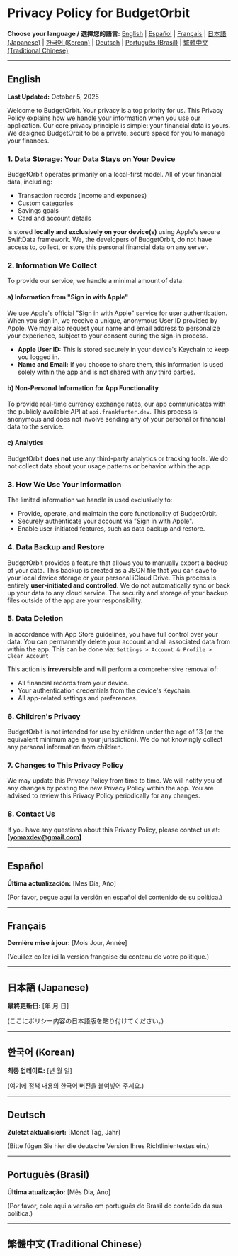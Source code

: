 # Privacy Policy for BudgetOrbit

**Choose your language / 選擇您的語言:**
[English](#english) | [Español](#español) | [Français](#français) | [日本語 (Japanese)](#日本語-japanese) | [한국어 (Korean)](#한국어-korean) | [Deutsch](#deutsch) | [Português (Brasil)](#português-brasil) | [繁體中文 (Traditional Chinese)](#繁體中文-traditional-chinese)

---


## English
**Last Updated:** October 5, 2025

Welcome to BudgetOrbit. Your privacy is a top priority for us. This Privacy Policy explains how we handle your information when you use our application. Our core privacy principle is simple: your financial data is yours. We designed BudgetOrbit to be a private, secure space for you to manage your finances.

### 1. Data Storage: Your Data Stays on Your Device

BudgetOrbit operates primarily on a local-first model. All of your financial data, including:
- Transaction records (income and expenses)
- Custom categories
- Savings goals
- Card and account details

is stored **locally and exclusively on your device(s)** using Apple's secure SwiftData framework. We, the developers of BudgetOrbit, do not have access to, collect, or store this personal financial data on any server.

### 2. Information We Collect

To provide our service, we handle a minimal amount of data:

#### a) Information from "Sign in with Apple"

We use Apple's official "Sign in with Apple" service for user authentication. When you sign in, we receive a unique, anonymous User ID provided by Apple. We may also request your name and email address to personalize your experience, subject to your consent during the sign-in process.

- **Apple User ID:** This is stored securely in your device's Keychain to keep you logged in.
- **Name and Email:** If you choose to share them, this information is used solely within the app and is not shared with any third parties.

#### b) Non-Personal Information for App Functionality

To provide real-time currency exchange rates, our app communicates with the publicly available API at `api.frankfurter.dev`. This process is anonymous and does not involve sending any of your personal or financial data to the service.

#### c) Analytics

BudgetOrbit **does not** use any third-party analytics or tracking tools. We do not collect data about your usage patterns or behavior within the app.

### 3. How We Use Your Information

The limited information we handle is used exclusively to:
- Provide, operate, and maintain the core functionality of BudgetOrbit.
- Securely authenticate your account via "Sign in with Apple".
- Enable user-initiated features, such as data backup and restore.

### 4. Data Backup and Restore

BudgetOrbit provides a feature that allows you to manually export a backup of your data. This backup is created as a JSON file that you can save to your local device storage or your personal iCloud Drive. This process is entirely **user-initiated and controlled**. We do not automatically sync or back up your data to any cloud service. The security and storage of your backup files outside of the app are your responsibility.

### 5. Data Deletion

In accordance with App Store guidelines, you have full control over your data. You can permanently delete your account and all associated data from within the app. This can be done via:
`Settings > Account & Profile > Clear Account`

This action is **irreversible** and will perform a comprehensive removal of:
- All financial records from your device.
- Your authentication credentials from the device's Keychain.
- All app-related settings and preferences.

### 6. Children's Privacy

BudgetOrbit is not intended for use by children under the age of 13 (or the equivalent minimum age in your jurisdiction). We do not knowingly collect any personal information from children.

### 7. Changes to This Privacy Policy

We may update this Privacy Policy from time to time. We will notify you of any changes by posting the new Privacy Policy within the app. You are advised to review this Privacy Policy periodically for any changes.

### 8. Contact Us

If you have any questions about this Privacy Policy, please contact us at:
**[yomaxdev@gmail.com]**

---

## Español
**Última actualización:** [Mes Día, Año]

(Por favor, pegue aquí la versión en español del contenido de su política.)

---

## Français
**Dernière mise à jour:** [Mois Jour, Année]

(Veuillez coller ici la version française du contenu de votre politique.)

---

## 日本語 (Japanese)
**最終更新日:** [年 月 日]

(ここにポリシー内容の日本語版を貼り付けてください。)

---

## 한국어 (Korean)
**최종 업데이트:** [년 월 일]

(여기에 정책 내용의 한국어 버전을 붙여넣어 주세요.)

---

## Deutsch
**Zuletzt aktualisiert:** [Monat Tag, Jahr]

(Bitte fügen Sie hier die deutsche Version Ihres Richtlinientextes ein.)

---

## Português (Brasil)
**Última atualização:** [Mês Dia, Ano]

(Por favor, cole aqui a versão em português do Brasil do conteúdo da sua política.)

---

## 繁體中文 (Traditional Chinese)

